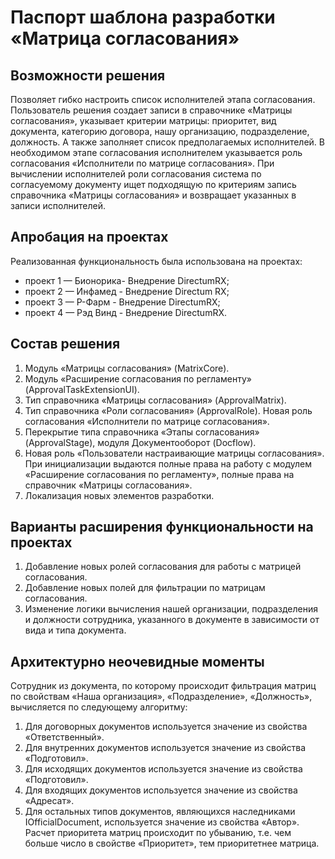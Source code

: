 # Паспорт шаблона разработки «Матрица согласования»
## Возможности решения
Позволяет гибко настроить список исполнителей этапа согласования. Пользователь решения создает записи в справочнике «Матрицы согласования», указывает критерии матрицы: приоритет, вид документа, категорию договора, нашу организацию, подразделение, должность. А также заполняет список предполагаемых исполнителей. В необходимом этапе согласования исполнителем указывается роль согласования «Исполнители по матрице согласования». При вычислении исполнителей роли согласования система по согласуемому документу ищет подходящую по критериям запись справочника «Матрицы согласования» и возвращает указанных в записи исполнителей.
## Апробация на проектах
Реализованная функциональность была использована на проектах:
*	проект 1 — Бионорика- Внедрение DirectumRX;
*	проект 2 — Инфамед - Внедрение Directum RX;
*	проект 3 — Р-Фарм - Внедрение DirectumRX;
*	проект 4 — Рэд Винд - Внедрение DirectumRX.
## Состав решения
1.	Модуль «Матрицы согласования» (MatrixCore).
2.	Модуль «Расширение согласования по регламенту» (ApprovalTaskExtensionUI).
3.	Тип справочника «Матрицы согласования» (ApprovalMatrix).
4.	Тип справочника «Роли согласования» (ApprovalRole). Новая роль согласования «Исполнители по матрице согласования».
5.	Перекрытие типа справочника «Этапы согласования» (ApprovalStage), модуля Документооборот (Docflow).
6.	Новая роль «Пользователи настраивающие матрицы согласования». При инициализации выдаются полные права на работу с модулем «Расширение согласования по регламенту», полные права на справочник «Матрицы согласования».
7.	Локализация новых элементов разработки.
## Варианты расширения функциональности на проектах
1.	Добавление новых ролей согласования для работы с матрицей согласования.
2.	Добавление новых полей для фильтрации по матрицам согласования.
3.	Изменение логики вычисления нашей организации, подразделения и должности сотрудника, указанного в документе в зависимости от вида и типа документа.
## Архитектурно неочевидные моменты
Сотрудник из документа, по которому происходит фильтрация матриц по свойствам «Наша организация», «Подразделение», «Должность», вычисляется по следующему алгоритму:
1. Для договорных документов используется значение из свойства «Ответственный».
2. Для внутренних документов используется значение из свойства «Подготовил».
3. Для исходящих документов используется значение из свойства «Подготовил».
4. Для входящих документов используется значение из свойства «Адресат».
5. Для остальных типов документов, являющихся наследниками IOfficialDocument, используется значение из свойства «Автор».
Расчет приоритета матриц происходит по убыванию, т.е. чем больше число в свойстве «Приоритет», тем приоритетнее матрица.
